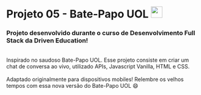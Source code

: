 # Projeto 05 - Bate-Papo UOL <img src="https://logospng.org/download/uol/logo-uol-icon-1024.png" width = "30px"/>
<h3> Projeto desenvolvido durante o curso de Desenvolvimento Full Stack da Driven Education! </h3>
<br>
Inspirado no saudoso Bate-Papo UOL. Esse projeto consiste em criar um chat de conversa ao vivo, utilizado APIs, Javascript Vanilla, HTML e CSS.
<br>
<br>
Adaptado originalmente para dispositivos mobiles! Relembre os velhos tempos com essa nova versão do Bate-Papo UOL 😄
